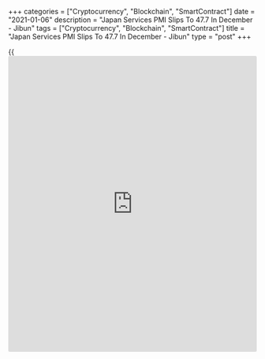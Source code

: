 +++
categories = ["Cryptocurrency", "Blockchain", "SmartContract"]
date = "2021-01-06"
description = "Japan Services PMI Slips To 47.7 In December - Jibun"
tags = ["Cryptocurrency", "Blockchain", "SmartContract"]
title = "Japan Services PMI Slips To 47.7 In December - Jibun"
type = "post"
+++

{{<iframe id="large-banner" src="https://www.bounty.group/#slide=28.0" width="100%" height="600" scrolling="no" style="border: 0px solid rgb(216, 221, 230); border-radius: 3px;">}}

The services sector in Japan continued to contract in December, and at a
faster rate, the latest survey from Jibun Bank revealed on Wednesday
with a services PMI score of 47.7.

That's down slightly from 47.8 in November and it moves further beneath
the boom-or-bust line of 50 that separates expansion from contraction.

Individually, there were sustained reductions in output and new
[business][1], although employment levels broadly stabilized and
sentiment remained positive.

Average cost burdens faced by Japanese service providers ended a four-
month sequence of falls with a marginal increase in input prices in the
latest survey period.

The survey also showed that its composite index improved to 48.5 in
December from 48.1 in November.

For comments and feedback [contact](https://www.playgroundfx.com/contact/): editorial@rtt[news](https://www.letsplayfx.com/blog/forex-news-website/).com

[Economic News][2]

 **What parts of the world are seeing the best (and worst) economic
performances lately? Click[here][3] to check out our [Econ Scorecard][3]
and find out! See up-to-the-moment [ranking](https://www.playgroundfx.com/blog/crypto-exchange-ranking/)s for the best and worst
performers in [GDP][4], [unemployment rate][5], [inflation][6] and much
more.**

   1. www.rtt[news](https://www.letsplayfx.com/blog/forex-news-website/).com/Content/Business.aspx
   2. www.rtt[news](https://www.letsplayfx.com/blog/forex-news-website/).com/Content/EconomicNews.aspx
   3. www.rtt[news](https://www.letsplayfx.com/blog/forex-news-website/).com/economic-scorecard/world-rank/industrial-production/highest-performance.aspx
   4. www.rtt[news](https://www.letsplayfx.com/blog/forex-news-website/).com/economic-scorecard/world-rank/GDP/highest-performance.aspx
   5. www.rtt[news](https://www.letsplayfx.com/blog/forex-news-website/).com/economic-scorecard/world-rank/unemployment-rate/lowest-performance.aspx
   6. www.rtt[news](https://www.letsplayfx.com/blog/forex-news-website/).com/economic-scorecard/world-rank/CPI/highest-performance.aspx